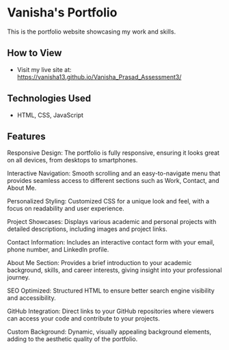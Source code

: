 # Vanisha's Portfolio
This is the portfolio website showcasing my work and skills.

## How to View
- Visit my live site at: https://vanisha13.github.io/Vanisha_Prasad_Assessment3/

## Technologies Used
- HTML, CSS, JavaScript

## Features
Responsive Design: The portfolio is fully responsive, ensuring it looks great on all devices, from desktops to smartphones.

Interactive Navigation: Smooth scrolling and an easy-to-navigate menu that provides seamless access to different sections such as Work, Contact, and About Me.

Personalized Styling: Customized CSS for a unique look and feel, with a focus on readability and user experience.

Project Showcases: Displays various academic and personal projects with detailed descriptions, including images and project links.

Contact Information: Includes an interactive contact form with your email, phone number, and LinkedIn profile.

About Me Section: Provides a brief introduction to your academic background, skills, and career interests, giving insight into your professional journey.

SEO Optimized: Structured HTML to ensure better search engine visibility and accessibility.

GitHub Integration: Direct links to your GitHub repositories where viewers can access your code and contribute to your projects.

Custom Background: Dynamic, visually appealing background elements, adding to the aesthetic quality of the portfolio.
